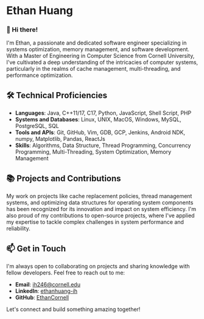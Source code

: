 
# Ethan Huang

### 👋 Hi there! 
I'm Ethan, a passionate and dedicated software engineer specializing in systems optimization, memory management, and software development. With a Master of Engineering in Computer Science from Cornell University, I've cultivated a deep understanding of the intricacies of computer systems, particularly in the realms of cache management, multi-threading, and performance optimization.

## 🛠 Technical Proficiencies

- **Languages**: Java, C++11/17, C17, Python, JavaScript, Shell Script, PHP
- **Systems and Databases**: Linux, UNIX, MacOS, Windows, MySQL, PostgreSQL, SQL
- **Tools and APIs**: Git, GitHub, Vim, GDB, GCP, Jenkins, Android NDK, numpy, Matplotlib, Pandas, ReactJs
- **Skills**: Algorithms, Data Structure, Thread Programming, Concurrency Programming, Multi-Threading, System Optimization, Memory Management

## 📚 Projects and Contributions

My work on projects like cache replacement policies, thread management systems, and optimizing data structures for operating system components has been recognized for its innovation and impact on system efficiency. I'm also proud of my contributions to open-source projects, where I've applied my expertise to tackle complex challenges in system performance and reliability.

## 📫 Get in Touch

I'm always open to collaborating on projects and sharing knowledge with fellow developers. Feel free to reach out to me:

- **Email**: ih246@cornell.edu
- **LinkedIn**: [ethanhuang-ih](https://www.linkedin.com/in/ethanhuang-ih)
- **GitHub**: [EthanCornell](https://github.com/EthanCornell)

Let's connect and build something amazing together!

<!--
**EthanCornell/EthanCornell** is a ✨ _special_ ✨ repository because its `README.md` (this file) appears on your GitHub profile.

Here are some ideas to get you started:

- 🔭 I’m currently working on ...
- 🌱 I’m currently learning ...
- 👯 I’m looking to collaborate on ...
- 🤔 I’m looking for help with ...
- 💬 Ask me about ...
- 📫 How to reach me: ...
- 😄 Pronouns: ...
- ⚡ Fun fact: ...
-->
